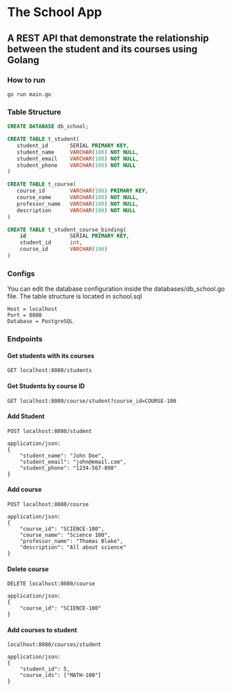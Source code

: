 # The School App
## A REST API that demonstrate the relationship between the student and its courses using Golang

### How to run
```
go run main.go
```

### Table Structure

```SQL
CREATE DATABASE db_school;

CREATE TABLE t_student(
   student_id       SERIAL PRIMARY KEY,
   student_name     VARCHAR(100) NOT NULL,
   student_email    VARCHAR(100) NOT NULL,
   student_phone    VARCHAR(100) NOT NULL
)

CREATE TABLE t_course(
   course_id        VARCHAR(100) PRIMARY KEY,
   course_name      VARCHAR(100) NOT NULL,
   professor_name   VARCHAR(100) NOT NULL,
   description      VARCHAR(100) NOT NULL
)

CREATE TABLE t_student_course_binding(
    id              SERIAL PRIMARY KEY,
    student_id      int,
    course_id       VARCHAR(100)
)
```

### Configs
You can edit the database configuration inside the databases/db_school.go file.
The table structure is located in school.sql
```
Host = localhost
Port = 8080
Database = PostgreSQL
```

### Endpoints
#### Get students with its courses
```
GET localhost:8080/students
```

#### Get Students by course ID
```
GET localhost:8080/course/student?course_id=COURSE-100
```

#### Add Student
```
POST localhost:8080/student
```
```
application/json:
{
    "student_name": "John Doe",
    "student_email": "john@email.com",
    "student_phone": "1234-567-890"
}
```

#### Add course
```
POST localhost:8080/course
```
```
application/json:
{
    "course_id": "SCIENCE-100",
    "course_name": "Science 100",
    "professor_name": "Thomas Blake",
    "description": "All about science"
}
```

#### Delete course
````
DELETE localhost:8080/course
````
```
application/json:
{
    "course_id": "SCIENCE-100"
}
```

#### Add courses to student
```
localhost:8080/courses/student
```
```
application/json:
{
    "student_id": 5,
    "course_ids": ["MATH-100"]
}
```


